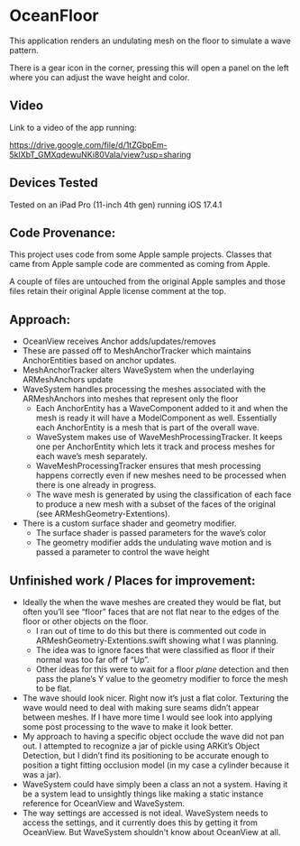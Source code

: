 # OceanFloor

This application renders an undulating mesh on the floor to simulate a wave pattern. 

There is a gear icon in the corner, pressing this will open a panel on the left where you can adjust the wave height and color.


## Video

Link to a video of the app running:

https://drive.google.com/file/d/1tZGbpEm-5klXbT_GMXqdewuNKi80VaIa/view?usp=sharing


## Devices Tested

Tested on an iPad Pro (11-inch 4th gen) running iOS 17.4.1


## Code Provenance:

This project uses code from some Apple sample projects. Classes that came from Apple sample code are commented as coming from Apple.

A couple of files are untouched from the original Apple samples and those files retain their original Apple license comment at the top.


## Approach:

- OceanView receives Anchor adds/updates/removes
- These are passed off to MeshAnchorTracker which maintains AnchorEntities based on anchor updates.
- MeshAnchorTracker alters WaveSystem when the underlaying ARMeshAnchors update
- WaveSystem handles processing the meshes associated with the ARMeshAnchors into meshes that represent only the floor
    - Each AnchorEntity has a WaveComponent added to it and when the mesh is ready it will have a ModelComponent as well. Essentially each AnchorEntity is a mesh that is part of the overall wave.
    - WaveSystem makes use of WaveMeshProcessingTracker. It keeps one per  AnchorEntity which lets it track and process meshes for each wave’s mesh separately.
    - WaveMeshProcessingTracker ensures that mesh processing happens correctly even if new meshes need to be processed when there is one already in progress.
    - The wave mesh is generated by using the classification of each face to produce a new mesh with a subset of the faces of the original (see ARMeshGeometry-Extentions).
- There is a custom surface shader and geometry modifier.
    - The surface shader is passed parameters for the wave’s color
    - The geometry modifier adds the undulating wave motion and is passed a parameter to control the wave height


## Unfinished work / Places for improvement: 

- Ideally the when the wave meshes are created they would be flat, but often you’ll see “floor” faces that are not flat near to the edges of the floor or other objects on the floor.
    - I ran out of time to do this but there is commented out code in ARMeshGeometry-Extentions.swift showing what I was planning.
    - The idea was to ignore faces that were classified as floor if their normal was too far off of “Up”.
    - Other ideas for this were to wait for a floor _plane_ detection and then pass the plane’s Y value to the geometry modifier to force the mesh to be flat.
- The wave should look nicer. Right now it’s just a flat color. Texturing the wave would need to deal with making sure seams didn’t appear between meshes. If I have more time I would see look into applying some post processing to the wave to make it look better.
- My approach to having a specific object occlude the wave did not pan out. I attempted to recognize a jar of pickle using ARKit’s Object Detection, but I didn’t find its positioning to be accurate enough to position a tight fitting occlusion model (in my case a cylinder because it was a jar).
- WaveSystem could have simply been a class an not a system. Having it be a system lead to unsightly things like making a static instance reference for OceanView and WaveSystem.
- The way settings are accessed is not ideal. WaveSystem needs to access the settings, and it currently does this by getting it from OceanView. But WaveSystem shouldn't know about OceanView at all.